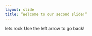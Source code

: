 ```yaml
---
layout: slide
title: “Welcome to our second slide!”
---
```

lets rock
Use the left arrow to go back!
